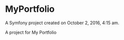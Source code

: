 MyPortfolio
===========

A Symfony project created on October 2, 2016, 4:15 am.

A project for My Portfolio
